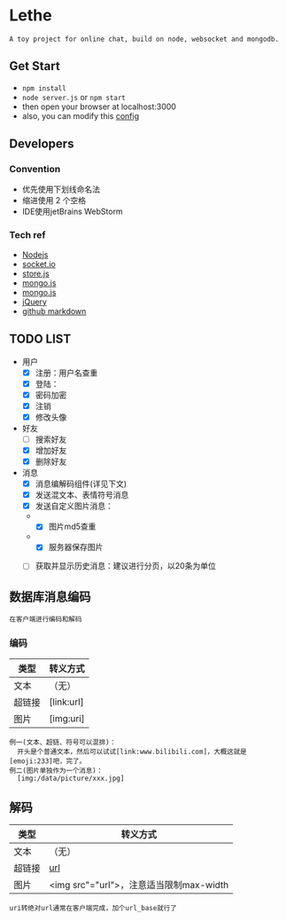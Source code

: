 # Lethe
    A toy project for online chat, build on node, websocket and mongodb.

## Get Start
  * `npm install`
  * `node server.js` or `npm start`
  * then open your browser at localhost:3000
  * also, you can modify this [config](/lib/config.js)
  
## Developers
### Convention
  * 优先使用下划线命名法
  * 缩进使用 2 个空格
  * IDE使用jetBrains WebStorm

### Tech ref
  * [Nodejs](https://www.runoob.com/nodejs/nodejs-tutorial.html)
  * [socket.io](https://socket.io/)
  * [store.js](https://github.com/marcuswestin/store.js)
  * [mongo.js](http://mongodb.github.io/node-mongodb-native/api-generated/mongoclient.html)
  * [mongo.js](https://github.com/mongodb/node-mongodb-native/blob/master/CHANGES_3.0.0.md)
  * [jQuery](http://api.jquery.com/)
  * [github markdown](https://guides.github.com/features/mastering-markdown/)

## TODO LIST
  - 用户
    - [x] 注册：用户名查重
    - [x] 登陆：
    - [x] 密码加密
    - [x] 注销
    - [x] 修改头像
  - 好友
    - [ ] 搜索好友
    - [x] 增加好友
    - [x] 删除好友
  - 消息
    - [x] 消息编解码组件(详见下文)
    - [x] 发送混文本、表情符号消息
    - [x] 发送自定义图片消息：
    - - [x] 图片md5查重
    - - [x] 服务器保存图片
    - [ ] 获取并显示历史消息：建议进行分页，以20条为单位
    

## 数据库消息编码
    在客户端进行编码和解码

### 编码

类型      | 转义方式
---------| -------------
文本     | （无）
超链接   | [link:url]
图片    | [img:uri]

    例一(文本、超链、符号可以混排)： 
      开头是个普通文本，然后可以试试[link:www.bilibili.com]，大概这就是[emoji:233]吧，完了。
    例二(图片单独作为一个消息)：
      [img:/data/picture/xxx.jpg]
        
## 解码

类型      | 转义方式
---------| -------------
文本     | （无）
超链接   | <a href="url">url</a>
图片    | <img src"="url">，注意适当限制max-width

    uri转绝对url通常在客户端完成，加个url_base就行了
